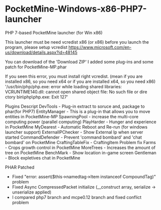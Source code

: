 # PocketMine-Windows-x86-PHP7-launcher
PHP 7-based PocketMine launcher (for Win x86)

This launcher must be need vcredist x86 (or x86)
before you launch the program, please setup vcredist
https://www.microsoft.com/en-us/download/details.aspx?id=48145

You can download of the 'Download ZIP'
I added some plug-ins and some patch for PocketMine-MP.phar

If you seen this error, you must install right vcredist.
(mean if you are installed x86, so you need x64
or if you are installed x64, so you need x86)
'/usr/bin/php/php.exe: error while loading shared libraries: VCRUNTIME140.dll: cannot open shared object file: No such file or dire ctory bin\php\php.exe: Exit 127'

Plugins Descript
DevTools - Plug-in extract to soruce and, package to phar(for PHP7)
EntityManager - This is a plug-in that allows you to move entities in PocketMine-MP
SpawningPool - increase the multi-core computing power (parallel computing)
PlayHarder - Hunger and experience in PocketMine 
MyDearest - Automatic Reboot and Re-run (for windows launcher support)
ExternalIPChecker - Show External Ip when server started
CommandDefender - Prevent 'command bombard' and 'chat bombard' on PocketMine
CraftingTableFix - CraftingItem Problem fix
Farms - Crops growth control in PocketMine
MoreTrees - Increases the amount of tree on PocketMine
BenchMark - Show location in-game screen
Gentleman - Block expletives chat in PocketMine

PHAR Patched
- Fixed "error: assert($this->namedtag->Item instanceof CompoundTag)" problem
- Fixed Async CompressedPacket initialize (__construct array, serialize -> unserialize applied)
- I compared php7 branch and mcpe0.12 branch and fixed conflict problem
